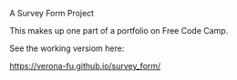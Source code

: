 A Survey Form Project

This makes up one part of a portfolio on Free Code Camp.

See the working versiom here:

https://verona-fu.github.io/survey_form/
